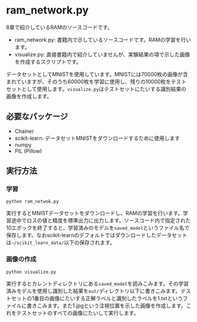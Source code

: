 # ram_network.py

8章で紹介しているRAMのソースコードです。

* ram_network.py: 書籍内で示しているソースコードです。RAMの学習を行います。
* visualize.py: 直接書籍内で紹介していませんが、実験結果の項で示した画像を作成するスクリプトです。

データセットとしてMNISTを使用しています。MNISTには70000枚の画像が含まれていますが、そのうち60000枚を学習に使用し、残りの10000枚をテストセットとして使用します。`visualize.py`はテストセットにたいする識別結果の画像を作成します。

## 必要なパッケージ

* Chainer
* scikit-learn: データセットMNISTをダウンロードするために使用します
* numpy
* PIL (Pillow)

## 実行方法

### 学習

    python ram_netwok.py

実行するとMNISTデータセットをダウンロードし、RAMの学習を行います。学習途中でロスの値と精度を標準出力に出力します。ソースコード内で指定された10エポックを終了すると、学習済みのモデルを`saved_model`というファイル名で保存します。なおscikit-learnのデフォルトではダウンロードしたデータセットは`~/scikit_learn_data/`以下の保存されます。

### 画像の作成

    python visualize.py

実行するとカレントディレクトリにある`saved_model`を読みこみます。その学習済みモデルを使用し識別した結果を`out/`ディレクトリ以下に書きこみます。テストセットの1番目の画像にたいする正解ラベルと識別したラベルを1.txtというファイルに書きこみます。また1.jpgという注視位置を示した画像を作成します。これをテストセットのすべての画像にたいして実行します。

